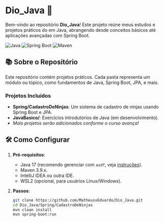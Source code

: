 # Dio_Java 🚀

Bem-vindo ao repositório **Dio_Java**! Este projeto reúne meus estudos e projetos práticos do em Java, abrangendo desde conceitos básicos até aplicações avançadas com Spring Boot.

![Java](https://img.shields.io/badge/Java-17-orange) ![Spring Boot](https://img.shields.io/badge/Spring%20Boot-3.2-green) ![Maven](https://img.shields.io/badge/Maven-3.9-blue)

## 📚 Sobre o Repositório
Este repositório contém projetos práticos. Cada pasta representa um módulo ou tópico, como fundamentos de Java, Spring Boot, JPA, e mais.

### Projetos Incluídos
- **Spring/CadastroDeNinjas**: Um sistema de cadastro de ninjas usando Spring Boot e JPA.
- **JavaBasico/**: Exercícios introdutórios de Java (em desenvolvimento).
- *Mais projetos serão adicionados conforme o curso avança!*

## 🛠️ Como Configurar
1. **Pré-requisitos**:
   - Java 17 (recomendo gerenciar com `asdf`, veja [instruções](#configuração-do-ambiente)).
   - Maven 3.9.x.
   - IntelliJ IDEA ou outra IDE.
   - WSL2 (opcional, para usuários Linux/Windows).

2. **Passos**:
   ```bash
   git clone https://github.com/MatheusxEduardo/Dio_Java.git
   cd Dio_Java/Spring/CadastroDeNinjas
   mvn clean install
   mvn spring-boot:run
